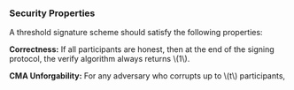 ### Security Properties

A threshold signature scheme should satisfy the following properties:

**Correctness:** If all participants are honest, then at the end of the signing protocol, the verify algorithm always returns \\(1\\).

**CMA Unforgability:** For any adversary who corrupts up to \\(t\\) participants,